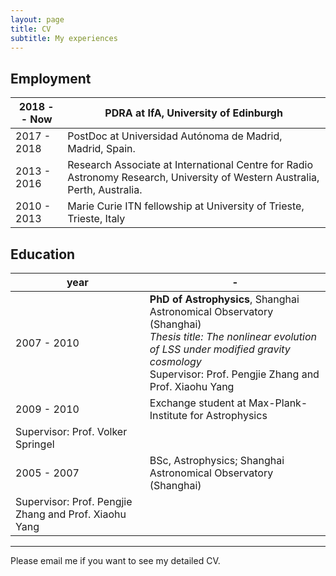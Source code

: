 ```yaml
---
layout: page
title: CV
subtitle: My experiences
---
```


## Employment

| 2018 - - Now | PDRA at IfA, University of Edinburgh |
| ----------- | ----------------------------------------------------------------------------- |
| 2017 - 2018 | PostDoc at Universidad Autónoma de Madrid, Madrid, Spain.  |
| 2013 - 2016 | Research Associate at International Centre for Radio Astronomy Research, University of Western Australia, Perth, Australia. |
| 2010 - 2013 | Marie Curie ITN fellowship at University of Trieste, Trieste, Italy   |


## Education

| year        |                           -                                           |
| ----------- | ------------------------------------------ |
| 2007 - 2010 | **PhD of Astrophysics**, Shanghai Astronomical Observatory (Shanghai)<br/>*Thesis title: The nonlinear evolution of LSS under modified gravity cosmology* <br/>Supervisor: Prof. Pengjie Zhang and Prof. Xiaohu Yang |
| 2009 - 2010 | Exchange student at Max-Plank-Institute for Astrophysics <br/>
                Supervisor: Prof. Volker Springel  |
| 2005 - 2007 | BSc, Astrophysics; Shanghai Astronomical Observatory (Shanghai) <br/>
                Supervisor: Prof. Pengjie Zhang and Prof. Xiaohu Yang |

* * *

Please email me if you want to see my detailed CV.
